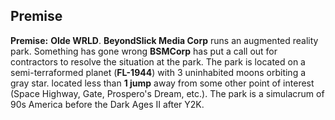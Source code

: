 ## Premise

**Premise:** **Olde WRLD**. **BeyondSlick Media Corp** runs an augmented reality park. Something has gone wrong **BSMCorp** has put a call out for contractors to resolve the situation at the park. The park is located on a semi-terraformed planet (**FL-1944**) with 3 uninhabited moons orbiting a gray star. located less than **1 jump** away from some other point of interest (Space Highway, Gate, Prospero's Dream, etc.). The park is a simulacrum of 90s America before the Dark Ages II after Y2K.

